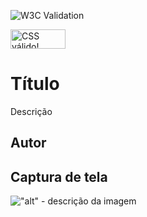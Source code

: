 ![W3C Validation](https://img.shields.io/w3c-validation/html?targetUrl=https%3A%2F%2Fprofessorjosedeassis.github.io%2F2EMIA%2F)

<p>
    <a href="https://jigsaw.w3.org/css-validator/check/referer">
        <img style="border:0;width:88px;height:31px"
            src="https://jigsaw.w3.org/css-validator/images/vcss-blue"
            alt="CSS válido!" />
    </a>
</p>

# Título
Descrição
## Autor
## Captura de tela
!["alt" - descrição da imagem](https://github.com/professorjosedeassis/2EMIA/blob/main/img/capturesm.png)
